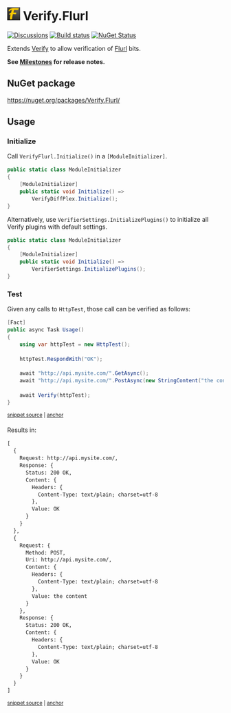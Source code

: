 # <img src="/src/icon.png" height="30px"> Verify.Flurl

[![Discussions](https://img.shields.io/badge/Verify-Discussions-yellow?svg=true&label=)](https://github.com/orgs/VerifyTests/discussions)
[![Build status](https://ci.appveyor.com/api/projects/status/rfmvbst3od5vpl7p?svg=true)](https://ci.appveyor.com/project/SimonCropp/verify-flurl)
[![NuGet Status](https://img.shields.io/nuget/v/Verify.Flurl.svg)](https://www.nuget.org/packages/Verify.Flurl/)

Extends [Verify](https://github.com/VerifyTests/Verify) to allow verification of [Flurl](https://flurl.dev/) bits.

**See [Milestones](../../milestones?state=closed) for release notes.**


## NuGet package

https://nuget.org/packages/Verify.Flurl/


## Usage


### Initialize

Call `VerifyFlurl.Initialize()` in a `[ModuleInitializer]`.

```cs
public static class ModuleInitializer
{
    [ModuleInitializer]
    public static void Initialize() =>
        VerifyDiffPlex.Initialize();
}
```

Alternatively, use `VerifierSettings.InitializePlugins()` to initialize all Verify plugins with default settings.

```cs
public static class ModuleInitializer
{
    [ModuleInitializer]
    public static void Initialize() =>
        VerifierSettings.InitializePlugins();
}
```


### Test

Given any calls to `HttpTest`, those call can be verified as follows:

<!-- snippet: usage -->
<a id='snippet-usage'></a>
```cs
[Fact]
public async Task Usage()
{
    using var httpTest = new HttpTest();

    httpTest.RespondWith("OK");

    await "http://api.mysite.com/".GetAsync();
    await "http://api.mysite.com/".PostAsync(new StringContent("the content") );

    await Verify(httpTest);
}
```
<sup><a href='/src/Tests/Tests.cs#L3-L18' title='Snippet source file'>snippet source</a> | <a href='#snippet-usage' title='Start of snippet'>anchor</a></sup>
<!-- endSnippet -->

Results in:

<!-- snippet: Tests.Usage.verified.txt -->
<a id='snippet-Tests.Usage.verified.txt'></a>
```txt
[
  {
    Request: http://api.mysite.com/,
    Response: {
      Status: 200 OK,
      Content: {
        Headers: {
          Content-Type: text/plain; charset=utf-8
        },
        Value: OK
      }
    }
  },
  {
    Request: {
      Method: POST,
      Uri: http://api.mysite.com/,
      Content: {
        Headers: {
          Content-Type: text/plain; charset=utf-8
        },
        Value: the content
      }
    },
    Response: {
      Status: 200 OK,
      Content: {
        Headers: {
          Content-Type: text/plain; charset=utf-8
        },
        Value: OK
      }
    }
  }
]
```
<sup><a href='/src/Tests/Tests.Usage.verified.txt#L1-L35' title='Snippet source file'>snippet source</a> | <a href='#snippet-Tests.Usage.verified.txt' title='Start of snippet'>anchor</a></sup>
<!-- endSnippet -->

